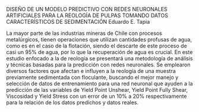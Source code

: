 DISEÑO DE UN MODELO PREDICTIVO CON REDES NEURONALES
ARTIFICIALES PARA LA REOLOGÍA DE PULPAS TOMANDO DATOS
CARACTERÍSTICOS DE SEDIMENTACIÓN
Eduardo E. Tapia

La mayor parte de las industrias mineras de Chile con procesos metalúrgicos, tienen operaciones que utilizan cantidades profusas de agua, como es
en el caso de la flotación, siendo el descarte de este proceso de casi un 95% de agua, por lo que la recuperación de agua es crucial. En este estudio
enfocado a la de reología se presentará una metodología de análisis y técnicas basadas para la predicción con redes neuronales. Se emplearon
diversos factores que afectan e influyen a la reología de una muestra previamente sedimentada con floculante, buscando el mejor manejo y selección
de datos de entrenamiento para una red neuronal que ayuden a la predicción de las variables de Yield Point Unshear, Yield Point Fully Shear,
Viscosidad y Yield Stress con un error de un 10% a 20% respectivamente para la relación de los datos predichos y datos reales.

